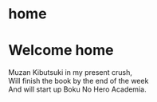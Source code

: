 # home
<html>
<head> <h1> Welcome home</h1></head>
  <body>
    Muzan Kibutsuki in my present crush, <br>
    Will finish the book by the end of the week <br>
    And will start up Boku No Hero Academia. <br>
  </body>
</html>
